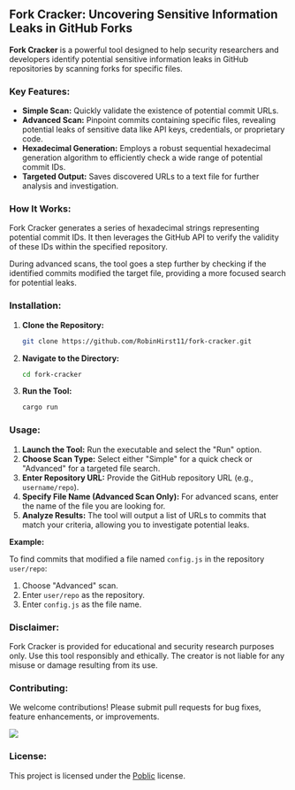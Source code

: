## Fork Cracker: Uncovering Sensitive Information Leaks in GitHub Forks

**Fork Cracker** is a powerful tool designed to help security researchers and developers identify potential sensitive information leaks in GitHub repositories by scanning forks for specific files.

### Key Features:

* **Simple Scan:** Quickly validate the existence of potential commit URLs.
* **Advanced Scan:**  Pinpoint commits containing specific files, revealing potential leaks of sensitive data like API keys, credentials, or proprietary code.
* **Hexadecimal Generation:** Employs a robust sequential hexadecimal generation algorithm to efficiently check a wide range of potential commit IDs.
* **Targeted Output:** Saves discovered URLs to a text file for further analysis and investigation.

### How It Works:

Fork Cracker generates a series of hexadecimal strings representing potential commit IDs. It then leverages the GitHub API to verify the validity of these IDs within the specified repository.

During advanced scans, the tool goes a step further by checking if the identified commits modified the target file, providing a more focused search for potential leaks.

### Installation:

1. **Clone the Repository:**

   ```bash
   git clone https://github.com/RobinHirst11/fork-cracker.git
   ```

2. **Navigate to the Directory:**

   ```bash
   cd fork-cracker
   ```

3. **Run the Tool:**

   ```bash
   cargo run
   ```

### Usage:

1. **Launch the Tool:** Run the executable and select the "Run" option.
2. **Choose Scan Type:** Select either "Simple" for a quick check or "Advanced" for a targeted file search.
3. **Enter Repository URL:** Provide the GitHub repository URL (e.g., `username/repo`).
4. **Specify File Name (Advanced Scan Only):** For advanced scans, enter the name of the file you are looking for.
5. **Analyze Results:** The tool will output a list of URLs to commits that match your criteria, allowing you to investigate potential leaks.

**Example:**

To find commits that modified a file named `config.js` in the repository `user/repo`:

1. Choose "Advanced" scan.
2. Enter `user/repo` as the repository.
3. Enter `config.js` as the file name.

### Disclaimer:

Fork Cracker is provided for educational and security research purposes only. Use this tool responsibly and ethically. The creator is not liable for any misuse or damage resulting from its use.

### Contributing:

We welcome contributions! Please submit pull requests for bug fixes, feature enhancements, or improvements.

<a href="https://github.com/RobinHirst11/fork-cracker/graphs/contributors">
  <img src="https://contrib.rocks/image?repo=RobinHirst11/fork-cracker" />
</a>

### License:

This project is licensed under the [Poblic](LICENSE) license.
